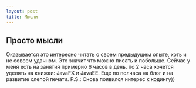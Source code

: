 ```yaml
---
layout: post
title: Мюсли
---
```


## Просто мысли

 Оказывается это интересно читать о своем предыдущем опыте, хоть и не совсем удачном. Это значит что можно писать и побольше. 
  Сейчас у меня есть на занятия примерно 6 часов в день. по 2 часа хочется уделять на книжки: JavaFX и JavaEE. Еще по полчаса на блог и на развитие слепой печати. 
P.S.: Снова появился интерес к кодингу))

